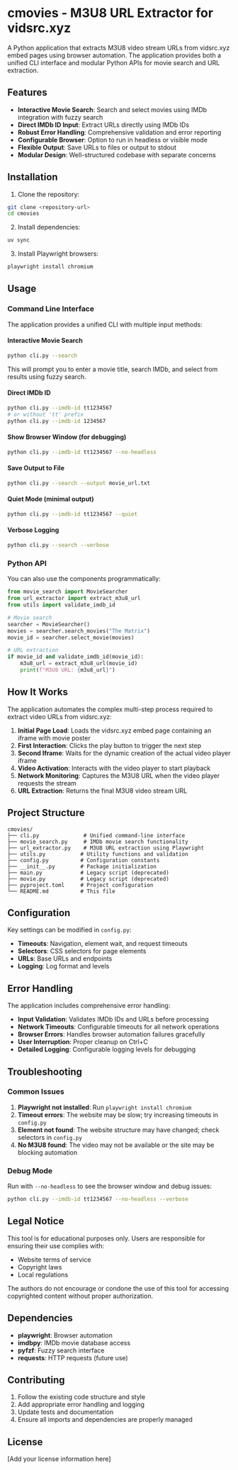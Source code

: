 # cmovies - M3U8 URL Extractor for vidsrc.xyz

A Python application that extracts M3U8 video stream URLs from vidsrc.xyz embed pages using browser automation. The application provides both a unified CLI interface and modular Python APIs for movie search and URL extraction.

## Features

- **Interactive Movie Search**: Search and select movies using IMDb integration with fuzzy search
- **Direct IMDb ID Input**: Extract URLs directly using IMDb IDs
- **Robust Error Handling**: Comprehensive validation and error reporting
- **Configurable Browser**: Option to run in headless or visible mode
- **Flexible Output**: Save URLs to files or output to stdout
- **Modular Design**: Well-structured codebase with separate concerns

## Installation

1. Clone the repository:
```bash
git clone <repository-url>
cd cmovies
```

2. Install dependencies:
```bash
uv sync
```

3. Install Playwright browsers:
```bash
playwright install chromium
```

## Usage

### Command Line Interface

The application provides a unified CLI with multiple input methods:

#### Interactive Movie Search
```bash
python cli.py --search
```
This will prompt you to enter a movie title, search IMDb, and select from results using fuzzy search.

#### Direct IMDb ID
```bash
python cli.py --imdb-id tt1234567
# or without 'tt' prefix
python cli.py --imdb-id 1234567
```

#### Show Browser Window (for debugging)
```bash
python cli.py --imdb-id tt1234567 --no-headless
```

#### Save Output to File
```bash
python cli.py --search --output movie_url.txt
```

#### Quiet Mode (minimal output)
```bash
python cli.py --imdb-id tt1234567 --quiet
```

#### Verbose Logging
```bash
python cli.py --search --verbose
```

### Python API

You can also use the components programmatically:

```python
from movie_search import MovieSearcher
from url_extractor import extract_m3u8_url
from utils import validate_imdb_id

# Movie search
searcher = MovieSearcher()
movies = searcher.search_movies("The Matrix")
movie_id = searcher.select_movie(movies)

# URL extraction
if movie_id and validate_imdb_id(movie_id):
    m3u8_url = extract_m3u8_url(movie_id)
    print(f"M3U8 URL: {m3u8_url}")
```

## How It Works

The application automates the complex multi-step process required to extract video URLs from vidsrc.xyz:

1. **Initial Page Load**: Loads the vidsrc.xyz embed page containing an iframe with movie poster
2. **First Interaction**: Clicks the play button to trigger the next step
3. **Second Iframe**: Waits for the dynamic creation of the actual video player iframe
4. **Video Activation**: Interacts with the video player to start playback
5. **Network Monitoring**: Captures the M3U8 URL when the video player requests the stream
6. **URL Extraction**: Returns the final M3U8 video stream URL

## Project Structure

```
cmovies/
├── cli.py              # Unified command-line interface
├── movie_search.py     # IMDb movie search functionality
├── url_extractor.py    # M3U8 URL extraction using Playwright
├── utils.py           # Utility functions and validation
├── config.py          # Configuration constants
├── __init__.py        # Package initialization
├── main.py            # Legacy script (deprecated)
├── movie.py           # Legacy script (deprecated)
├── pyproject.toml     # Project configuration
└── README.md          # This file
```

## Configuration

Key settings can be modified in `config.py`:

- **Timeouts**: Navigation, element wait, and request timeouts
- **Selectors**: CSS selectors for page elements
- **URLs**: Base URLs and endpoints
- **Logging**: Log format and levels

## Error Handling

The application includes comprehensive error handling:

- **Input Validation**: Validates IMDb IDs and URLs before processing
- **Network Timeouts**: Configurable timeouts for all network operations
- **Browser Errors**: Handles browser automation failures gracefully
- **User Interruption**: Proper cleanup on Ctrl+C
- **Detailed Logging**: Configurable logging levels for debugging

## Troubleshooting

### Common Issues

1. **Playwright not installed**: Run `playwright install chromium`
2. **Timeout errors**: The website may be slow; try increasing timeouts in `config.py`
3. **Element not found**: The website structure may have changed; check selectors in `config.py`
4. **No M3U8 found**: The video may not be available or the site may be blocking automation

### Debug Mode

Run with `--no-headless` to see the browser window and debug issues:
```bash
python cli.py --imdb-id tt1234567 --no-headless --verbose
```

## Legal Notice

This tool is for educational purposes only. Users are responsible for ensuring their use complies with:
- Website terms of service
- Copyright laws
- Local regulations

The authors do not encourage or condone the use of this tool for accessing copyrighted content without proper authorization.

## Dependencies

- **playwright**: Browser automation
- **imdbpy**: IMDb movie database access
- **pyfzf**: Fuzzy search interface
- **requests**: HTTP requests (future use)

## Contributing

1. Follow the existing code structure and style
2. Add appropriate error handling and logging
3. Update tests and documentation
4. Ensure all imports and dependencies are properly managed

## License

[Add your license information here]